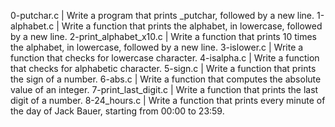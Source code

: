 0-putchar.c | Write a program that prints _putchar, followed by a new line.
1-alphabet.c | Write a function that prints the alphabet, in lowercase, followed by a new line.
2-print_alphabet_x10.c | Write a function that prints 10 times the alphabet, in lowercase, followed by a new line.
3-islower.c | Write a function that checks for lowercase character.
4-isalpha.c | Write a function that checks for alphabetic character.
5-sign.c | Write a function that prints the sign of a number.
6-abs.c | Write a function that computes the absolute value of an integer.
7-print_last_digit.c | Write a function that prints the last digit of a number.
8-24_hours.c | Write a function that prints every minute of the day of Jack Bauer, starting from 00:00 to 23:59.
